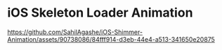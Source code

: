 # iOS Skeleton Loader Animation 


https://github.com/SahilAgashe/iOS-Shimmer-Animation/assets/90738086/84fff914-d3eb-44e4-a513-341650e20875

